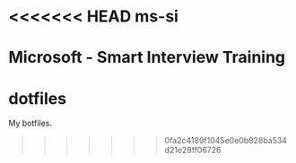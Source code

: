 <<<<<<< HEAD
ms-si
=====

Microsoft - Smart Interview Training
=======
# dotfiles
My botfiles.
>>>>>>> 0fa2c4189f1045e0e0b828ba534d21e28ff06726
